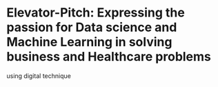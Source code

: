 # Elevator-Pitch: Expressing the passion for Data science and Machine Learning in solving business and Healthcare problems
using digital  technique
